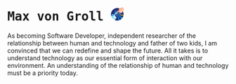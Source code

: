 # <samp>Max von Groll </samp><img src="https://github.com/maxgroll/maxgroll/blob/main/assets/robotic-hand.png" width="30px" height="30px">

As becoming Software Developer, independent researcher of the relationship between human and technology and father of two kids, I am convinced that we can redefine and shape the future. All it takes is to understand technology as our essential form of interaction with our environment. An understanding of the relationship of human and technology must be a priority today.
<!--
**maxgroll/maxgroll** is a ✨ _special_ ✨ repository because its `README.md` (this file) appears on your GitHub profile.

Here are some ideas to get you started:

- 🔭 I’m currently working on ...
- 🌱 I’m currently learning ...
- 👯 I’m looking to collaborate on ...
- 🤔 I’m looking for help with ...
- 💬 Ask me about ...
- 📫 How to reach me: ...
- 😄 Pronouns: ...
- ⚡ Fun fact: ...
-->
